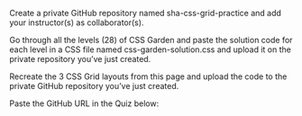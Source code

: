 Create a private GitHub repository named sha-css-grid-practice and add your instructor(s) as collaborator(s).

Go through all the levels (28) of CSS Garden and paste the solution code for each level in a CSS file named css-garden-solution.css and upload it on the private repository you’ve just created.

Recreate the 3 CSS Grid layouts from this page and upload the code to the private GitHub repository you’ve just created.

Paste the GitHub URL in the Quiz below:

